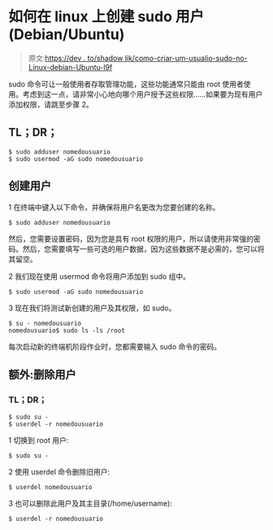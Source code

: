 # 如何在 linux 上创建 sudo 用户(Debian/Ubuntu)

> 原文:[https://dev . to/shadow lik/como-criar-um-usualio-sudo-no-Linux-debian-Ubuntu-l9f](https://dev.to/shadowlik/como-criar-um-usuario-sudo-no-linux-debian-ubuntu-l9f)

sudo 命令可让一般使用者存取管理功能，这些功能通常只能由 root 使用者使用。考虑到这一点，请非常小心地向哪个用户授予这些权限……如果要为现有用户添加权限，请跳至步骤 2。

## TL；DR；

```
$ sudo adduser nomedousuario
$ sudo usermod -aG sudo nomedousuario 
```

## [](#criar-um-usu%C3%A1rio)创建用户

1 在终端中键入以下命令，并确保将用户名更改为您要创建的名称。

```
$ sudo adduser nomedousuario 
```

然后，您需要设置密码，因为您是具有 root 权限的用户，所以请使用非常强的密码。然后，您需要填写一些可选的用户数据，因为这些数据不是必需的，您可以将其留空。

2 我们现在使用 usermod 命令将用户添加到 sudo 组中。

```
$ sudo usermod -aG sudo nomedousuario 
```

3 现在我们将测试新创建的用户及其权限，如 sudo。

```
$ su - nomedousuario
nomedousuario$ sudo ls -ls /root 
```

每次启动新的终端机阶段作业时，您都需要输入 sudo 命令的密码。

## [](#extra-remover-um-usu%C3%A1rio)额外:删除用户

### TL；DR；

```
$ sudo su -
$ userdel -r nomedousuario 
```

1 切换到 root 用户:

```
$ sudo su - 
```

2 使用 userdel 命令删除旧用户:

```
$ userdel nomedousuario 
```

3 也可以删除此用户及其主目录(/home/username):

```
$ userdel -r nomedousuario 
```